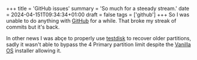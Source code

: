 +++
title = 'GitHub issues'
summary = 'So much for a steeady stream.'
date = 2024-04-151T09:34:34+01:00
draft = false
tags = ['github']
+++
So I was unable to do anything with [GitHub](https://github.com/) for a while. That broke my streak of commits but it's back.

In other news I was abçe to properly use [testdisk](https://html.duckduckgo.com/html?q=twstdiskk) to recover older partitions, sadly it wasn't able to bypass the 4 Primary partition limit despite the [Vanilla OS](https://vanillaos.org/) installer allowing it.
